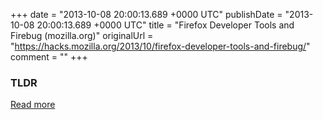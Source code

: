 +++
date = "2013-10-08 20:00:13.689 +0000 UTC"
publishDate = "2013-10-08 20:00:13.689 +0000 UTC"
title = "Firefox Developer Tools and Firebug (mozilla.org)"
originalUrl = "https://hacks.mozilla.org/2013/10/firefox-developer-tools-and-firebug/"
comment = ""
+++

### TLDR



[Read more](https://hacks.mozilla.org/2013/10/firefox-developer-tools-and-firebug/)
